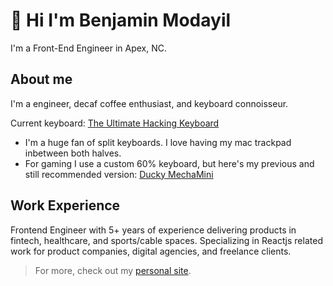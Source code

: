 # 👋 Hi I'm Benjamin Modayil

I'm a Front-End Engineer in Apex, NC.

## About me

I'm a engineer, decaf coffee enthusiast, and keyboard connoisseur.

Current keyboard: [The Ultimate Hacking Keyboard](https://ultimatehackingkeyboard.com)

- I'm a huge fan of split keyboards. I love having my mac trackpad inbetween both halves.
- For gaming I use a custom 60% keyboard, but here's my previous and still recommended version: [Ducky MechaMini](https://www.duckychannel.com.tw/en/Ducky-Mecha-Mini)

## Work Experience

Frontend Engineer with 5+ years of experience delivering products in fintech, healthcare, and sports/cable spaces. Specializing in Reactjs related work for product companies, digital agencies, and freelance clients.


> For more, check out my [personal site](https://modayil.me). 
